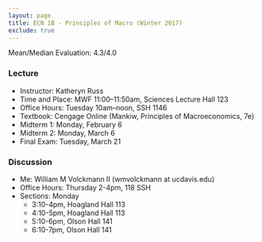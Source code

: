 ```yaml
---
layout: page
title: ECN 1B - Principles of Macro (Winter 2017)
exclude: true
---
```


Mean/Median Evaluation: 4.3/4.0


### Lecture
* Instructor: Katheryn Russ
* Time and Place: MWF 11:00–11:50am, Sciences Lecture Hall 123
* Office Hours: Tuesday 10am–noon, SSH 1146
* Textbook: Cengage Online (Mankiw, Principles of Macroeconomics, 7e)
* Midterm 1: Monday, February 6
* Midterm 2: Monday, March 6
* Final Exam: Tuesday, March 21


### Discussion
* Me: William M Volckmann II (wmvolckmann at ucdavis.edu)
* Office Hours: Thursday 2-4pm, 118 SSH
* Sections: Monday
  * 3:10-4pm, Hoagland Hall 113
  * 4:10-5pm, Hoagland Hall 113
  * 5:10-6pm, Olson Hall 141
  * 6:10-7pm, Olson Hall 141
